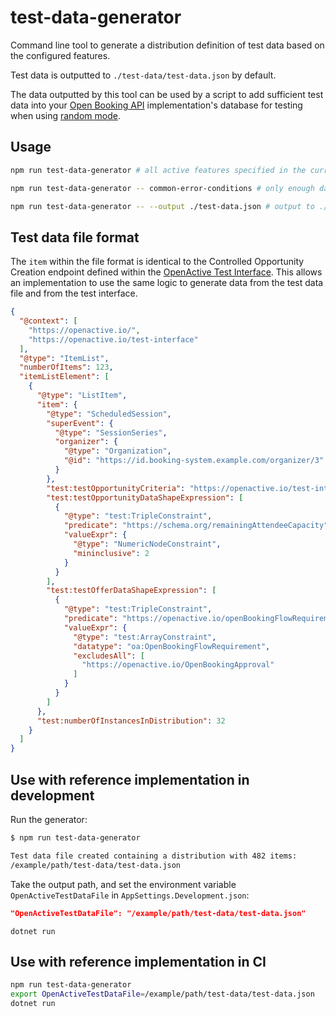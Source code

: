 # test-data-generator

Command line tool to generate a distribution definition of test data based on the configured features.

Test data is outputted to `./test-data/test-data.json` by default.

The data outputted by this tool can be used by a script to add sufficient test data into your [Open Booking API](https://openactive.io/open-booking-api/EditorsDraft/) implementation's database for testing when using [random mode](../README.md#userandomopportunities).

## Usage

```bash
npm run test-data-generator # all active features specified in the current config

npm run test-data-generator -- common-error-conditions # only enough data for the common-error-conditions feature

npm run test-data-generator -- --output ./test-data.json # output to ./test-data.json
```

## Test data file format

The `item` within the file format is identical to the Controlled Opportunity Creation endpoint defined within the [OpenActive Test Interface](https://openactive.io/test-interface/). This allows an implementation to use the same logic to generate data from the test data file and from the test interface.

```json
{
  "@context": [
    "https://openactive.io/",
    "https://openactive.io/test-interface"
  ],
  "@type": "ItemList",
  "numberOfItems": 123,
  "itemListElement": [
    {
      "@type": "ListItem",
      "item": {
        "@type": "ScheduledSession",
        "superEvent": {
          "@type": "SessionSeries",
          "organizer": {
            "@type": "Organization",
            "@id": "https://id.booking-system.example.com/organizer/3"
          }
        },
        "test:testOpportunityCriteria": "https://openactive.io/test-interface#TestOpportunityBookable",
        "test:testOpportunityDataShapeExpression": [
          {
            "@type": "test:TripleConstraint",
            "predicate": "https://schema.org/remainingAttendeeCapacity",
            "valueExpr": {
              "@type": "NumericNodeConstraint",
              "mininclusive": 2
            }
          }
        ],
        "test:testOfferDataShapeExpression": [
          {
            "@type": "test:TripleConstraint",
            "predicate": "https://openactive.io/openBookingFlowRequirement",
            "valueExpr": {
              "@type": "test:ArrayConstraint",
              "datatype": "oa:OpenBookingFlowRequirement",
              "excludesAll": [
                "https://openactive.io/OpenBookingApproval"
              ]
            }
          }
        ]
      },
      "test:numberOfInstancesInDistribution": 32
    }
  ]
}
```

## Use with reference implementation in development

Run the generator:
```bash
$ npm run test-data-generator

Test data file created containing a distribution with 482 items:
/example/path/test-data/test-data.json
```

Take the output path, and set the environment variable `OpenActiveTestDataFile` in `AppSettings.Development.json`:
```json
"OpenActiveTestDataFile": "/example/path/test-data/test-data.json"
```

```
dotnet run
```

## Use with reference implementation in CI

```bash
npm run test-data-generator
export OpenActiveTestDataFile=/example/path/test-data/test-data.json
dotnet run
```
